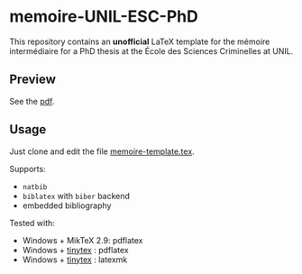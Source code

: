 # memoire-UNIL-ESC-PhD

This repository contains an **unofficial** LaTeX template for the mémoire intermédiaire for a PhD thesis at the École des Sciences Criminelles at UNIL.

## Preview

See the [pdf](memoire-template.pdf).

## Usage

Just clone and edit the file [memoire-template.tex](memoire-template.tex).

Supports:

- `natbib`
- `biblatex` with `biber` backend
- embedded bibliography

Tested with:

- Windows + MikTeX 2.9: pdflatex
- Windows + [tinytex](https://yihui.name/tinytex/) : pdflatex
- Windows + [tinytex](https://yihui.name/tinytex/) : latexmk
